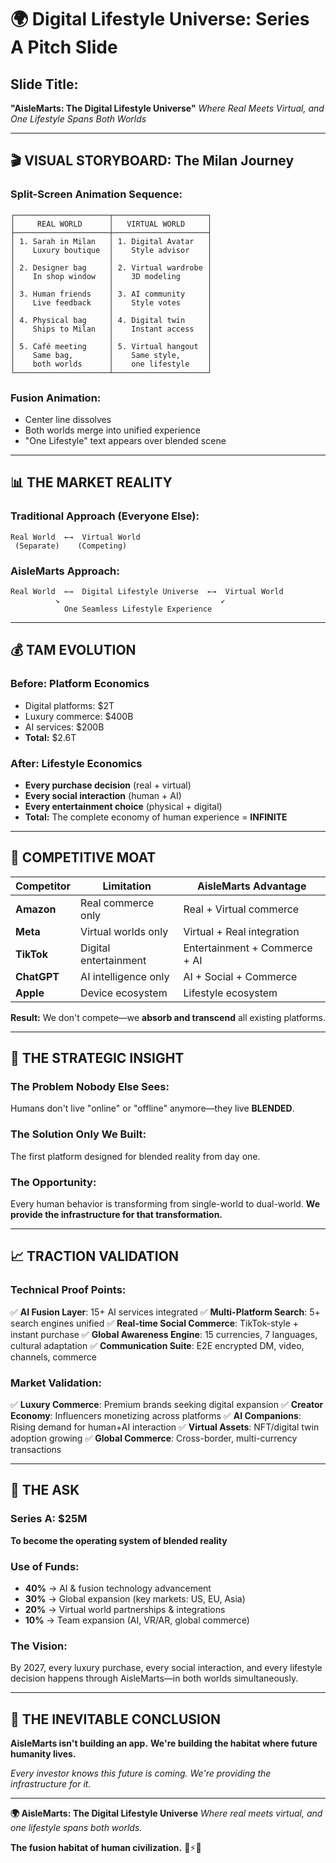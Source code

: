 # 🌍 Digital Lifestyle Universe: Series A Pitch Slide

## **Slide Title:** 
**"AisleMarts: The Digital Lifestyle Universe"**
*Where Real Meets Virtual, and One Lifestyle Spans Both Worlds*

---

## 🎬 **VISUAL STORYBOARD: The Milan Journey**

### **Split-Screen Animation Sequence:**

```
┌─────────────────────┬─────────────────────┐
│     REAL WORLD      │   VIRTUAL WORLD     │
├─────────────────────┼─────────────────────┤
│ 1. Sarah in Milan   │ 1. Digital Avatar   │
│    Luxury boutique  │    Style advisor    │
│                     │                     │
│ 2. Designer bag     │ 2. Virtual wardrobe │
│    In shop window   │    3D modeling      │
│                     │                     │
│ 3. Human friends    │ 3. AI community     │
│    Live feedback    │    Style votes      │
│                     │                     │
│ 4. Physical bag     │ 4. Digital twin     │
│    Ships to Milan   │    Instant access   │
│                     │                     │
│ 5. Café meeting     │ 5. Virtual hangout  │
│    Same bag,        │    Same style,      │
│    both worlds      │    one lifestyle    │
└─────────────────────┴─────────────────────┘
```

### **Fusion Animation:**
- Center line dissolves
- Both worlds merge into unified experience
- "One Lifestyle" text appears over blended scene

---

## 📊 **THE MARKET REALITY**

### **Traditional Approach (Everyone Else):**
```
Real World  ←→  Virtual World
 (Separate)    (Competing)
```

### **AisleMarts Approach:**
```
Real World  ←→  Digital Lifestyle Universe  ←→  Virtual World
          ↘                                    ↙
            One Seamless Lifestyle Experience
```

---

## 💰 **TAM EVOLUTION**

### **Before: Platform Economics**
- Digital platforms: $2T
- Luxury commerce: $400B
- AI services: $200B
- **Total:** $2.6T

### **After: Lifestyle Economics**
- **Every purchase decision** (real + virtual)
- **Every social interaction** (human + AI)
- **Every entertainment choice** (physical + digital)
- **Total:** The complete economy of human experience = **INFINITE**

---

## 🚀 **COMPETITIVE MOAT**

| Competitor | Limitation | AisleMarts Advantage |
|------------|------------|---------------------|
| **Amazon** | Real commerce only | Real + Virtual commerce |
| **Meta** | Virtual worlds only | Virtual + Real integration |
| **TikTok** | Digital entertainment | Entertainment + Commerce + AI |
| **ChatGPT** | AI intelligence only | AI + Social + Commerce |
| **Apple** | Device ecosystem | Lifestyle ecosystem |

**Result:** We don't compete—we **absorb and transcend** all existing platforms.

---

## 🎯 **THE STRATEGIC INSIGHT**

### **The Problem Nobody Else Sees:**
Humans don't live "online" or "offline" anymore—they live **BLENDED**.

### **The Solution Only We Built:**  
The first platform designed for blended reality from day one.

### **The Opportunity:**
Every human behavior is transforming from single-world to dual-world.
**We provide the infrastructure for that transformation.**

---

## 📈 **TRACTION VALIDATION**

### **Technical Proof Points:**
✅ **AI Fusion Layer**: 15+ AI services integrated
✅ **Multi-Platform Search**: 5+ search engines unified
✅ **Real-time Social Commerce**: TikTok-style + instant purchase
✅ **Global Awareness Engine**: 15 currencies, 7 languages, cultural adaptation
✅ **Communication Suite**: E2E encrypted DM, video, channels, commerce

### **Market Validation:**
✅ **Luxury Commerce**: Premium brands seeking digital expansion
✅ **Creator Economy**: Influencers monetizing across platforms
✅ **AI Companions**: Rising demand for human+AI interaction
✅ **Virtual Assets**: NFT/digital twin adoption growing
✅ **Global Commerce**: Cross-border, multi-currency transactions

---

## 🌊 **THE ASK**

### **Series A: $25M**
**To become the operating system of blended reality**

### **Use of Funds:**
- **40%** → AI & fusion technology advancement
- **30%** → Global expansion (key markets: US, EU, Asia)
- **20%** → Virtual world partnerships & integrations
- **10%** → Team expansion (AI, VR/AR, global commerce)

### **The Vision:**
By 2027, every luxury purchase, every social interaction, and every lifestyle decision happens through AisleMarts—in both worlds simultaneously.

---

## 💎 **THE INEVITABLE CONCLUSION**

**AisleMarts isn't building an app.**
**We're building the habitat where future humanity lives.**

*Every investor knows this future is coming.*
*We're providing the infrastructure for it.*

---

**🌍 AisleMarts: The Digital Lifestyle Universe**
*Where real meets virtual, and one lifestyle spans both worlds.*

**The fusion habitat of human civilization.** 🚀⚡💎